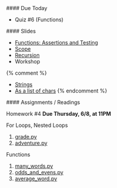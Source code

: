 <article class="due" markdown="block">
#### Due Today

* Quiz #6 (Functions)


<!--
* Homework
-->

</article>

<article class="slides" markdown="block">
#### Slides

* [Functions: Assertions and Testing](classes/13/functions_assertions_testing.html)
* [Scope](classes/13/scope.html)
* [Recursion](classes/13/recursion.html)
* Workshop

{% comment %}
* [Strings](classes/13/strings.html)
* [As a list of chars](classes/13/strings_as_list.html)
{% endcomment %}

<!--
* [Slides](classes/01/intro.html)
-->

</article>

<article class="assignments" markdown="block">
#### Assignments / Readings		


Homework #4 __Due Thursday, 6/8, at 11PM__ 


For Loops, Nested Loops

1. [grade.py](homework/hw03/grade.py)
2. [adventure.py](homework/hw03/adventure.py)

Functions

1. [many_words.py](homework/hw04/many_words.py)
2. [odds_and_evens.py](homework/hw04/odds_and_evens.py)
3. [average_word.py](homework/hw04/average_word.py)

<!--
Readings

* Read {{ site.bookq }} - Chapter 1

Assignments 

1. [questions.py](homework/hw01/questions.py) - 9 points
-->
</article>


